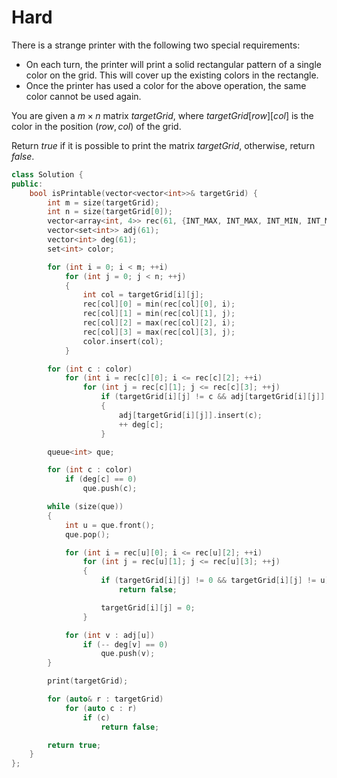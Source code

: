 # Hard

There is a strange printer with the following two special requirements:

- On each turn, the printer will print a solid rectangular pattern of a single color on the grid. This will cover up the existing colors in the rectangle.
- Once the printer has used a color for the above operation, the same color cannot be used again.

You are given a $m \times n$ matrix $targetGrid$, where $targetGrid[row][col]$ is the color in the position $(row, col)$ of the grid.

Return $true$ if it is possible to print the matrix $targetGrid$, otherwise, return $false$.

```cpp
class Solution {
public:
    bool isPrintable(vector<vector<int>>& targetGrid) {
        int m = size(targetGrid);
        int n = size(targetGrid[0]);
        vector<array<int, 4>> rec(61, {INT_MAX, INT_MAX, INT_MIN, INT_MIN});
        vector<set<int>> adj(61);
        vector<int> deg(61);
        set<int> color;

        for (int i = 0; i < m; ++i)
            for (int j = 0; j < n; ++j)
            {
                int col = targetGrid[i][j];
                rec[col][0] = min(rec[col][0], i);
                rec[col][1] = min(rec[col][1], j);
                rec[col][2] = max(rec[col][2], i);
                rec[col][3] = max(rec[col][3], j);
                color.insert(col);
            }

        for (int c : color)
            for (int i = rec[c][0]; i <= rec[c][2]; ++i)
                for (int j = rec[c][1]; j <= rec[c][3]; ++j)
                    if (targetGrid[i][j] != c && adj[targetGrid[i][j]].count(c) == 0)
                    {
                        adj[targetGrid[i][j]].insert(c);
                        ++ deg[c];
                    }

        queue<int> que;

        for (int c : color)
            if (deg[c] == 0)
                que.push(c);

        while (size(que))
        {
            int u = que.front();
            que.pop();

            for (int i = rec[u][0]; i <= rec[u][2]; ++i)
                for (int j = rec[u][1]; j <= rec[u][3]; ++j)
                {
                    if (targetGrid[i][j] != 0 && targetGrid[i][j] != u)
                        return false;

                    targetGrid[i][j] = 0;
                }

            for (int v : adj[u])
                if (-- deg[v] == 0)
                    que.push(v);
        }

        print(targetGrid);

        for (auto& r : targetGrid)
            for (auto c : r)
                if (c)
                    return false;

        return true;
    }
};
```
